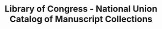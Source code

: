 ---
layout: repo
title: "Library of Congress - National Union Catalog of Manuscript Collections"
id: 24074
permalink: repos/24074/
---